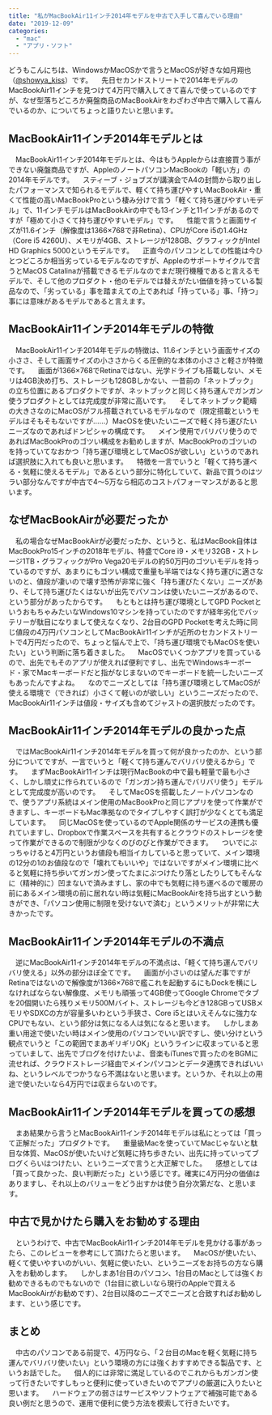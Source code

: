 ```yaml
---
title: "私がMacBookAir11インチ2014年モデルを中古で入手して喜んでいる理由"
date: "2019-12-09"
categories: 
  - "mac"
  - "アプリ・ソフト"
---
```


どうもこんにちは、WindowsかMacOSかで言うとMacOSが好きな如月翔也（[@showya\_kiss](http://twitter.com/showya_kiss)）です。 　先日セカンドストリートで2014年モデルのMacBookAir11インチを見つけて4万円で購入してきて喜んで使っているのですが、なぜ型落ちどころか廃盤商品のMacBookAirをわざわざ中古で購入して喜んでいるのか、についてちょっと語りたいと思います。

## MacBookAir11インチ2014年モデルとは

　MacBookAir11インチ2014年モデルとは、今はもうAppleからは直接買う事ができない廃盤商品ですが、AppleのノートパソコンMacBookの「軽い方」の2014年モデルです。 　スティーブ・ジョブズが講演会でA4の封筒から取り出したパフォーマンスで知られるモデルで、軽くて持ち運びやすいMacBookAir・重くて性能の高いMacBookProという棲み分けで言う「軽くて持ち運びやすいモデル」で、11インチモデルはMacBookAirの中でも13インチと11インチがあるのですが「極めて小さくて持ち運びやすいモデル」です。 　性能で言うと画面サイズが11.6インチ（解像度は1366×768で非Retina）、CPUがCore i5の1.4GHz（Core i5 4260U）、メモリが4GB、ストレージが128GB、グラフィックがIntel HD Graphics 5000というモデルです。 　正直今のパソコンとしての性能は今ひとつどころか相当劣っているモデルなのですが、Appleのサポートサイクルで言うとMacOS Catalinaが搭載できるモデルなのでまだ現行機種であると言えるモデルで、そして他のプロダクト・他のモデルでは替えがたい価値を持っている製品なので、「劣っている」事を踏まえての上であれば「持っている」事、「持つ」事には意味があるモデルであると言えます。

## MacBookAir11インチ2014年モデルの特徴

　MacBookAir11インチ2014年モデルの特徴は、11.6インチという画面サイズの小ささ、そして画面サイズの小ささからくる圧倒的な本体の小ささと軽さが特徴です。 　画面が1366×768でRetinaではない、光学ドライブも搭載しない、メモリは4GB決め打ち、ストレージも128GBしかない、一昔前の「ネットブック」の立ち位置にあるプロダクトですが、ネットブックと同じく持ち運んでガンガン使うプロダクトとしては完成度が非常に高いです。 　そしてネットブック範疇の大きさなのにMacOSがフル搭載されているモデルなので（限定搭載というモデルはそもそもないですが……）MacOSを使いたいニーズで軽く持ち運びたいニーズなのであればドンピシャの構成です。 　メイン使用でバリバリ使うのであればMacBookProのゴツい構成をお勧めしますが、MacBookProのゴツいのを持っていてなおかつ「持ち運び環境としてMacOSが欲しい」というのであれば選択肢に入れても良いと思います。 　特徴を一言でいうと「軽くて持ち運べる・気軽に使えるモデル」であるという部分に特化していて、新品で買うのはツラい部分なんですが中古で4〜5万なら相応のコストパフォーマンスがあると思います。

## なぜMacBookAirが必要だったか

　私の場合なぜMacBookAirが必要だったか、というと、私はMacBook自体はMacBookPro15インチの2018年モデル、特盛でCore i9・メモリ32GB・ストレージ1TB・グラフィックがPro Vega20モデルの約50万円のゴツいモデルを持っているのですが、あまりにもゴツい構成で重量も半端ではなく持ち運びに適さないのと、値段が凄いので壊す恐怖が非常に強く「持ち運びたくない」ニーズがあり、そして持ち運びたくはないが出先でパソコンは使いたいニーズがあるので、という部分があったからです。 　もともとは持ち運び環境としてGPD PocketというおもちゃみたいなWindows10マシンを持っていたのですが経年劣化でバッテリーが駄目になりまして使えなくなり、2台目のGPD Pocketを考えた時に同じ値段の4万円パソコンとしてMacBookAir11インチが近所のセカンドストリートで4万円だったので、ちょっと悩んで上で、「持ち運び環境でもMacOSを使いたい」という判断に落ち着きました。 　MacOSでいくつかアプリを買っているので、出先でもそのアプリが使えれば便利ですし、出先でWindowsキーボード・家でMacキーボードだと指がなじまないのでキーボードを統一したいニーズもあったんですよね。 　なのでニーズとしては「持ち運び環境としてMacOSが使える環境で（できれば）小さくて軽いのが欲しい」というニーズだったので、MacBookAir11インチは値段・サイズも含めてジャストの選択肢だったのです。

## MacBookAir11インチ2014年モデルの良かった点

　ではMacBookAir11インチ2014年モデルを買って何が良かったのか、という部分についてですが、一言でいうと「軽くて持ち運んでバリバリ使えるから」です。 　まずMacBookAir11インチは現行MacBookの中で最も軽量で最も小さく、しかし頑丈に作られているので「ガンガン持ち運んでバリバリ使う」モデルとして完成度が高いのです。 　そしてMacOSを搭載したノートパソコンなので、使うアプリ系統はメイン使用のMacBookProと同じアプリを使って作業ができますし、キーボードもMac準拠なのでタイプしやすく誤打が少なくとても満足しています。 　同じMacOSを使っているのでApple関係のサービスの連携も優れていますし、Dropboxで作業スペースを共有するとクラウドのストレージを使って作業ができるので制限が少なくのびのびと作業ができます。 　ついでにぶっちゃけると4万円というお値段も相当イカしていると思っていて、メイン環境の12分の1のお値段なので「壊れてもいいや」ではないですがメイン環境に比べると気軽に持ち歩いてガンガン使ってたまにぶつけたり落としたりしてもそんなに（精神的に）凹まないで済みますし、家の中でも気軽に持ち運べるので暖房の前にあるメイン環境の前に居れない時は気軽にMacBookAirを持ち出すという動きができ、「パソコン使用に制限を受けないで済む」というメリットが非常に大きかったです。

## MacBookAir11インチ2014年モデルの不満点

　逆にMacBookAir11インチ2014年モデルの不満点は、「軽くて持ち運んでバリバリ使える」以外の部分ほぼ全てです。 　画面が小さいのは望んだ事ですがRetinaではないので解像度が1366×768で艦これを起動するにもDockを横にしなければならない解像度、メモリも頑張って4GB使ってGoogle Chromeでタブを20個開いたら残りメモリ500Mバイト、ストレージも今どき128GBってUSBメモリやSDXCの方が容量多いわという手狭さ、Core i5とはいえそんなに強力なCPUでもない、という部分は気になる人は気になると思います。 　しかしまあ重い用途で使いたい時はメイン使用のパソコンでいい訳ですし、使い分けという観点でいうと「この範囲でまあギリギリOK」というラインに収まっていると思っていまして、出先でブログを付けたいよ、音楽もiTunesで買ったのをBGMに流せれば、クラウドストレージ経由でメインパソコンとデータ連携できればいいね、というレベルでつかうなら不満はないと思います。というか、それ以上の用途で使いたいなら4万円では収まらないのです。

## MacBookAir11インチ2014年モデルを買っての感想

　まあ結果から言うとMacBookAir11インチ2014年モデルは私にとっては「買って正解だった」プロダクトです。 　重量級Macを使っていてMacじゃないと駄目な体質、MacOSが使いたいけど気軽に持ち歩きたい、出先に持っていってブログくらいはつけたい、というニーズで言うと大正解でした。 　感想としては「買って良かった、良い判断だった」という感じです。確実に4万円分の価値はありますし、それ以上のバリューをどう出すかは使う自分次第だな、と思います。

## 中古で見かけたら購入をお勧めする理由

　というわけで、中古でMacBookAir11インチ2014年モデルを見かける事があったら、このレビューを参考にして頂けたらと思います。 　MacOSが使いたい、軽くて使いやすいのがいい、気軽に使いたい、というニーズをお持ちの方なら購入をお勧めします。 　しかしまあ1台目のパソコン、1台目のMacとしては強くお勧めできるものでもないので（1台目に欲しいなら現行のAppleで買えるMacBookAirがお勧めです）、2台目以降のニーズでニーズと合致すればお勧めします、という感じです。

## まとめ

　中古のパソコンである前提で、4万円なら、「２台目のMacを軽く気軽に持ち運んでバリバリ使いたい」という環境の方には強くおすすめできる製品です、というお話でした。 　個人的には非常に満足しているのでこれからもガンガン使って行きたいですしもっと便利に使っていきたいのでアプリの厳選に入りたいと思います。 　ハードウェアの弱さはサービスやソフトウェアで補強可能である良い例だと思うので、運用で便利に使う方法を模索して行きたいです。
